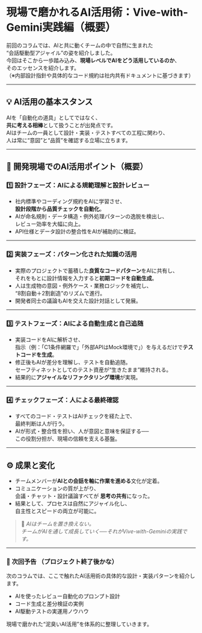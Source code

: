 # 現場で磨かれるAI活用術：Vive-with-Gemini実践編（概要）

前回のコラムでは、AIと共に動くチームの中で自然に生まれた  
“会話駆動型アジャイル”の姿を紹介しました。  
今回はそこから一歩踏み込み、**現場レベルでAIをどう活用しているのか**、  
そのエッセンスを紹介します。  
（※内部設計指針や具体的なコード規約は社内共有ドキュメントに基づきます）

---

## 💡 AI活用の基本スタンス
AIを「自動化の道具」としてではなく、  
**共に考える相棒**として扱うことが出発点です。  
AIはチームの一員として設計・実装・テストすべての工程に関わり、  
人は常に“意図”と“品質”を確認する立場に立ちます。

---

## 🧭 開発現場でのAI活用ポイント（概要）

### 1️⃣ 設計フェーズ：AIによる規範理解と設計レビュー
- 社内標準やコーディング規約をAIに学習させ、  
  **設計段階から品質チェックを自動化**。  
- AIが命名規則・データ構造・例外処理パターンの逸脱を検出し、  
  レビュー効率を大幅に向上。  
- API仕様とデータ設計の整合性をAIが補助的に検証。

---

### 2️⃣ 実装フェーズ：パターン化された知識の活用
- 実際のプロジェクトで蓄積した**良質なコードパターン**をAIに共有し、  
  それをもとに設計情報を入力すると**初期コードを自動生成**。  
- 人は生成物の意図・例外ケース・業務ロジックを補完し、  
  “8割自動＋2割創造”のリズムで進行。  
- 開発者同士の議論もAIを交えた設計対話として発展。

---

### 3️⃣ テストフェーズ：AIによる自動生成と自己追随
- 実装コードをAIに解析させ、  
  指示（例：「C1条件網羅で」「外部APIはMock環境で」）を与えるだけで**テストコードを生成**。  
- 修正後もAIが差分を理解し、テストを自動追随。  
  セーフティネットとしてのテスト資産が“生きたまま”維持される。  
- 結果的に**アジャイルなリファクタリング環境**が実現。

---

### 4️⃣ チェックフェーズ：人による最終確認
- すべてのコード・テストはAIチェックを経た上で、  
  最終判断は人が行う。  
- AIが形式・整合性を担い、人が意図と意味を保証する──  
  この役割分担が、現場の信頼を支える基盤。

---

## ⚙️ 成果と変化
- チームメンバーが**AIとの会話を軸に作業を進める**文化が定着。  
- コミュニケーションの質が上がり、  
  会議・チャット・設計議論すべてが **思考の共有**になった。  
- 結果として、プロセスは自然にアジャイル化し、  
  自主性とスピードの両立が可能に。

> 💬 *AIはチームを置き換えない。  
> チームがAIを通して成長していく──それがVive-with-Geminiの実践です。*

---

### 🔗 次回予告 （プロジェクト終了後かな）
次のコラムでは、ここで触れたAI活用術の具体的な設計・実装パターンを紹介します。  
- AIを使ったレビュー自動化のプロンプト設計  
- コード生成と差分検証の実例  
- AI駆動テストの実運用ノウハウ  

現場で磨かれた“泥臭いAI活用”を体系的に整理していきます。
